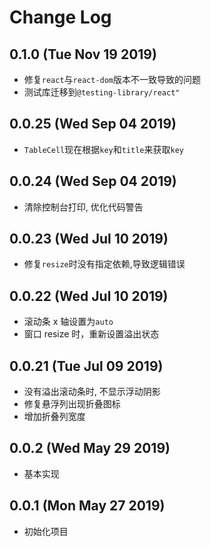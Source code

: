 # Change Log

## 0.1.0 (Tue Nov 19 2019)

-   修复`react`与`react-dom`版本不一致导致的问题
-   测试库迁移到`@testing-library/react"`

## 0.0.25 (Wed Sep 04 2019)

-   `TableCell`现在根据`key`和`title`来获取`key`

## 0.0.24 (Wed Sep 04 2019)

-   清除控制台打印, 优化代码警告

## 0.0.23 (Wed Jul 10 2019)

-   修复`resize`时没有指定依赖,导致逻辑错误

## 0.0.22 (Wed Jul 10 2019)

-   滚动条 x 轴设置为`auto`
-   窗口 resize 时，重新设置溢出状态

## 0.0.21 (Tue Jul 09 2019)

-   没有溢出滚动条时, 不显示浮动阴影
-   修复悬浮列出现折叠图标
-   增加折叠列宽度

## 0.0.2 (Wed May 29 2019)

-   基本实现

## 0.0.1 (Mon May 27 2019)

-   初始化项目
